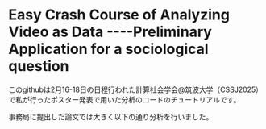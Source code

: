 # Easy Crash Course of Analyzing Video as Data ----Preliminary Application for a sociological question

このgithubは2月16-18日の日程行われた計算社会学会@筑波大学（CSSJ2025）で私が行ったポスター発表で用いた分析のコードのチュートリアルです。

事務局に提出した論文では大きく以下の通り分析を行いました。

